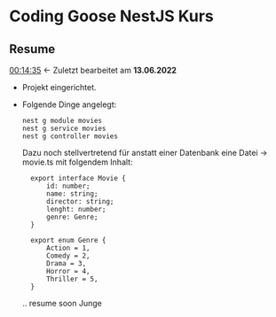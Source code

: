 # Coding Goose NestJS Kurs

## Resume

[00:14:35](https://www.youtube.com/watch?v=9xlfZUYiO4g) <- Zuletzt bearbeitet am **13.06.2022**

- Projekt eingerichtet.
- Folgende Dinge angelegt:

  ```
  nest g module movies
  nest g service movies
  nest g controller movies
  ```

  Dazu noch stellvertretend für anstatt einer Datenbank eine Datei -> movie.ts
  mit folgendem Inhalt:

  ```
    export interface Movie {
        id: number;
        name: string;
        director: string;
        lenght: number;
        genre: Genre;
    }

    export enum Genre {
        Action = 1,
        Comedy = 2,
        Drama = 3,
        Horror = 4,
        Thriller = 5,
    }
  ```

  .. resume soon Junge
